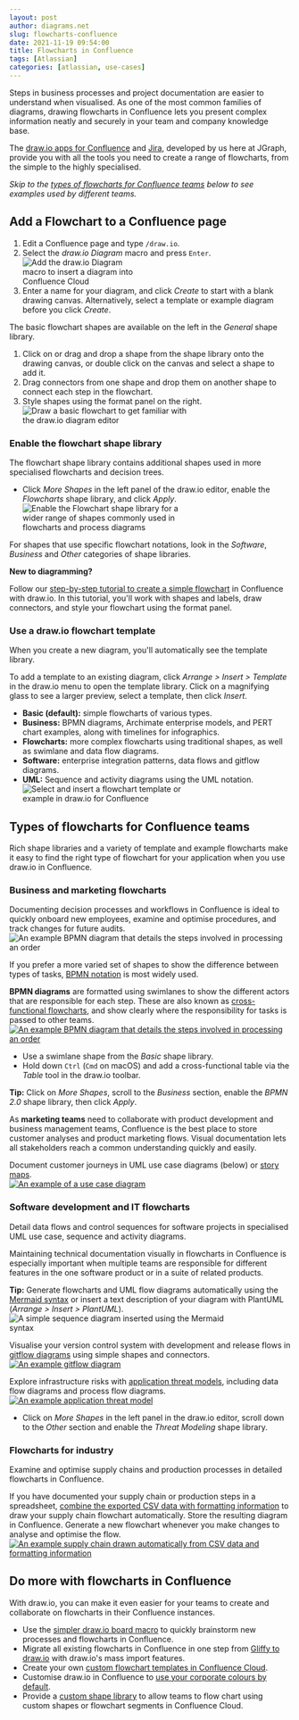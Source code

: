 ```yaml
---
layout: post
author: diagrams.net
slug: flowcharts-confluence
date: 2021-11-19 09:54:00
title: Flowcharts in Confluence
tags: [Atlassian]
categories: [atlassian, use-cases]
---
```


Steps in business processes and project documentation are easier to understand when visualised. As one of the most common families of diagrams, drawing flowcharts in Confluence lets you present complex information neatly and securely in your team and company knowledge base. 

The [draw.io apps for Confluence](https://marketplace.atlassian.com/apps/1210933/draw-io-diagrams-for-confluence) and [Jira](https://marketplace.atlassian.com/apps/1211413/draw-io-diagrams-for-jira), developed by us here at JGraph, provide you with all the tools you need to create a range of flowcharts, from the simple to the highly specialised. 

_Skip to the [types of flowcharts for Confluence teams](#types-of-flowcharts-for-confluence-teams) below to see examples used by different teams._

## Add a Flowchart to a Confluence page

1. Edit a Confluence page and type ``/draw.io``. 
2. Select the _draw.io Diagram_ macro and press ``Enter``.
<br /><img src="/assets/img/blog/drawio-confluence-cloud-new.png" style="width=100%;max-width:200px;height:auto;" alt="Add the draw.io Diagram macro to insert a diagram into Confluence Cloud">
3. Enter a name for your diagram, and click _Create_ to start with a blank drawing canvas. Alternatively, select a template or example diagram before you click _Create_.

The basic flowchart shapes are available on the left in the _General_ shape library. 
1. Click on or drag and drop a shape from the shape library onto the drawing canvas, or double click on the canvas and select a shape to add it. 
2. Drag connectors from one shape and drop them on another shape to connect each step in the flowchart. 
3. Style shapes using the format panel on the right. 
<br /><img src="/assets/img/blog/basic-flow-add-labels.gif" style="width=100%;max-width:300px;height:auto;" alt="Draw a basic flowchart to get familiar with the draw.io diagram editor">

### Enable the flowchart shape library

The flowchart shape library contains additional shapes used in more specialised flowcharts and decision trees. 

* Click _More Shapes_ in the left panel of the draw.io editor, enable the _Flowcharts_ shape library, and click _Apply_.
<br /><img src="/assets/img/blog/flowchart-shape-library.png" style="width=100%;max-width:300px;height:auto;" alt="Enable the Flowchart shape library for a wider range of shapes commonly used in flowcharts and process diagrams">

For shapes that use specific flowchart notations, look in the _Software_, _Business_ and _Other_ categories of shape libraries. 

**New to diagramming?**

Follow our [step-by-step tutorial to create a simple flowchart](/doc/getting-started-basic-flow-chart.html) in Confluence with draw.io. In this tutorial, you'll work with shapes and labels, draw connectors, and style your flowchart using the format panel.

### Use a draw.io flowchart template

When you create a new diagram, you'll automatically see the template library. 

To add a template to an existing diagram, click _Arrange > Insert > Template_ in the draw.io menu to open the template library. Click on a magnifying glass to see a larger preview, select a template, then click _Insert_.

* **Basic (default):** simple flowcharts of various types.
* **Business:** BPMN diagrams, Archimate enterprise models, and PERT chart examples, along with timelines for infographics. 
* **Flowcharts:** more complex flowcharts using traditional shapes, as well as swimlane and data flow diagrams.
* **Software:** enterprise integration patterns, data flows and gitflow diagrams.
* **UML:** Sequence and activity diagrams using the UML notation. 
<br /><img src="/assets/img/blog/template-insert.png" style="width=100%;max-width:300px;height:auto;" alt="Select and insert a flowchart template or example in draw.io for Confluence">

## Types of flowcharts for Confluence teams

Rich shape libraries and a variety of template and example flowcharts make it easy to find the right type of flowchart for your application when you use draw.io in Confluence.

### Business and marketing flowcharts

Documenting decision processes and workflows in Confluence is ideal to quickly onboard new employees, examine and optimise procedures, and track changes for future audits.
<br /><img src="/assets/img/blog/flowchart-example.png" style="width=100%;max-width:600px;height:auto;" alt="An example BPMN diagram that details the steps involved in processing an order">

If you prefer a more varied set of shapes to show the difference between types of tasks, [BPMN notation](/blog/bpmn-2-0.html) is most widely used. 

**BPMN diagrams** are formatted using swimlanes to show the different actors that are responsible for each step. These are also known as [cross-functional flowcharts](/blog/swimlane-diagrams.html), and show clearly where the responsibility for tasks is passed to other teams.
<br />[<img src="/assets/img/blog/bpmn-example-order-process.png" style="width=100%;max-width:600px;height:auto;" alt="An example BPMN diagram that details the steps involved in processing an order">](https://viewer.diagrams.net/?splash=0&ui=kennedy&ibs=bpmn2&title=#Uhttps%3A%2F%2Fraw.githubusercontent.com%2Fjgraph%2Fdrawio-diagrams%2Fdev%2Fblog%2Fbpmn-2-example.drawio)

* Use a swimlane shape from the _Basic_ shape library. 
* Hold down ``Ctrl`` (``Cmd`` on macOS) and add a cross-functional table via the _Table_ tool in the draw.io toolbar.

**Tip:** Click on _More Shapes_, scroll to the _Business_ section, enable the _BPMN 2.0_ shape library, then click _Apply_.

As **marketing teams** need to collaborate with product development and business management teams, Confluence is the best place to store customer analyses and product marketing flows. Visual documentation lets all stakeholders reach a common understanding quickly and easily.

Document customer journeys in UML use case diagrams (below) or [story maps](/blog/story-mapping.html).
<br />[<img src="/assets/img/blog/uml-use-case-example.png" style="width=100%;max-width:600px;height:auto;" alt="An example of a use case diagram">](https://viewer.diagrams.net/?lightbox=1&highlight=0000ff&edit=_blank&layers=1&nav=1&title=#Uhttps%3A%2F%2Fraw.githubusercontent.com%2Fjgraph%2Fdrawio-diagrams%2Fdev%2Fexamples%2Fuml-use-case-example.drawio)

### Software development and IT flowcharts

Detail data flows and control sequences for software projects in specialised UML use case, sequence and activity diagrams. 

Maintaining technical documentation visually in flowcharts in Confluence is especially important when multiple teams are responsible for different features in the one software product or in a suite of related products.

**Tip:** Generate flowcharts and UML flow diagrams automatically using the [Mermaid syntax](/blog/mermaid-diagrams.html) or insert a text description of your diagram with PlantUML (_Arrange > Insert > PlantUML_).
<br /><img src="/assets/img/blog/mermaid-sequence-example.png" style="width=100%;max-width:400px;height:auto;" alt="A simple sequence diagram inserted using the Mermaid syntax">

Visualise your version control system with development and release flows in [gitflow diagrams](/blog/gitflow-diagram.html) using simple shapes and connectors.
<br />[<img src="/assets/img/blog/gitflow-example.png" style="width=100%;max-width:600px;height:auto;" alt="An example gitflow diagram">](https:/viewer.diagrams.net/?lightbox=1&highlight=0000ff&edit=_blank&layers=1&nav=1&title=#Uhttps%3A%2F%2Fraw.githubusercontent.com%2Fjgraph%2Fdrawio-diagrams%2Fdev%2Fblog%2Fgitflow-examples.drawio)

Explore infrastructure risks with [application threat models](/blog/threat-modelling.html), including data flow diagrams and process flow diagrams. 
<br />[<img src="/assets/img/blog/threat-modeling-data-flow-example.png" style="width=100%;max-width:600px;height:auto;" alt="An example application threat model">](https://viewer.diagrams.net/?lightbox=1&highlight=0000ff&edit=_blank&layers=1&nav=1&title=#Uhttps%3A%2F%2Fraw.githubusercontent.com%2Fjgraph%2Fdrawio-diagrams%2Fdev%2Fblog%2Fthreat-modelling.drawio)

* Click on _More Shapes_ in the left panel in the draw.io editor, scroll down to the _Other_ section and enable the _Threat Modeling_ shape library. 

### Flowcharts for industry 

Examine and optimise supply chains and production processes in detailed flowcharts in Confluence. 

If you have documented your supply chain or production steps in a spreadsheet, [combine the exported CSV data with formatting information](/blog/insert-from-csv.html) to draw your supply chain flowchart automatically. Store the resulting diagram in Confluence. Generate a new flowchart whenever you make changes to analyse and optimise the flow.
<br />[<img src="/assets/img/blog/csv-supply-chain-example.png" style="width=100%;max-width:600px;height:auto;" alt="An example supply chain drawn automatically from CSV data and formatting information">](https://viewer.diagrams.net/?lightbox=1&highlight=0000ff&edit=_blank&layers=1&nav=1&page=3&title=#Uhttps%3A%2F%2Fraw.githubusercontent.com%2Fjgraph%2Fdrawio-diagrams%2Fdev%2Fblog%2FCSVimport-examples.drawio)


## Do more with flowcharts in Confluence

With draw.io, you can make it even easier for your teams to create  and collaborate on flowcharts in their Confluence instances. 

* Use the [simpler draw.io board macro](/blog/online-whiteboard-confluence.html) to quickly brainstorm new processes and flowcharts in Confluence.
* Migrate all existing flowcharts in Confluence in one step from [Gliffy to draw.io](/doc/faq/mass-import-gliffy-confluence-cloud.html) with draw.io's mass import features.
* Create your own [custom flowchart templates in Confluence Cloud](/doc/faq/custom-templates-confluence-cloud.html).
* Customise draw.io in Confluence to [use your corporate colours by default](/doc/faq/custom-colours-confluence-cloud.html).
* Provide a [custom shape library](/doc/faq/custom-libraries-confluence-cloud.html) to allow teams to flow chart using custom shapes or flowchart segments in Confluence Cloud.

